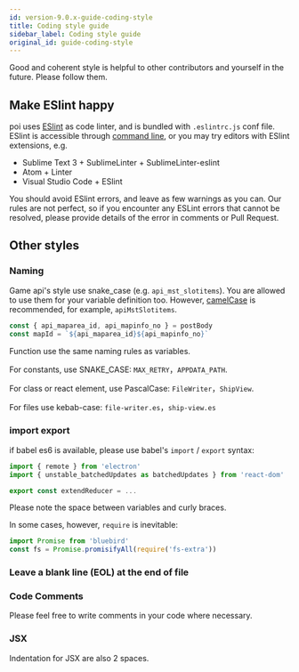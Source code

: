 ```yaml
---
id: version-9.0.x-guide-coding-style
title: Coding style guide
sidebar_label: Coding style guide
original_id: guide-coding-style
---
```


Good and coherent style is helpful to other contributors and yourself in the future. Please follow them.

## Make ESlint happy

poi uses [ESlint](http://eslint.org/) as code linter, and is bundled with `.eslintrc.js` conf file. ESlint is accessible through [command line](http://eslint.org/docs/user-guide/command-line-interface), or you may try editors with ESlint extensions, e.g.

- Sublime Text 3 + SublimeLinter + SublimeLinter-eslint
- Atom + Linter
- Visual Studio Code + ESlint

You should avoid ESlint errors, and leave as few warnings as you can. Our rules are not perfect, so if you encounter any ESLint errors that cannot be resolved, please provide details of the error in comments or Pull Request.

## Other styles

### Naming

Game api's style use snake_case (e.g. `api_mst_slotitems`). You are allowed to use them for your variable definition too. However, [camelCase](https://en.wikipedia.org/wiki/Camel_case) is recommended, for example, `apiMstSlotitems`.

```javascript
const { api_maparea_id, api_mapinfo_no } = postBody
const mapId = `${api_maparea_id}${api_mapinfo_no}`
```

Function use the same naming rules as variables.

For constants, use SNAKE_CASE: `MAX_RETRY`，`APPDATA_PATH`.

For class or react element, use PascalCase: `FileWriter`，`ShipView`.

For files use kebab-case: `file-writer.es`，`ship-view.es`

### import export

if babel es6 is available, please use babel's `import` / `export` syntax:

```javascript
import { remote } from 'electron'
import { unstable_batchedUpdates as batchedUpdates } from 'react-dom'

export const extendReducer = ...
```

Please note the space between variables and curly braces.

In some cases, however, `require` is inevitable:

```javascript
import Promise from 'bluebird'
const fs = Promise.promisifyAll(require('fs-extra'))
```

### Leave a blank line (EOL) at the end of file

### Code Comments

Please feel free to write comments in your code where necessary.

### JSX

Indentation for JSX are also 2 spaces.
